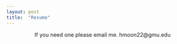 ```yaml
---
layout: post
title:  "Resume"
---
```


<div style="text-align: center;">
    If you need one please email me. hmoon22@gmu.edu
</div>

